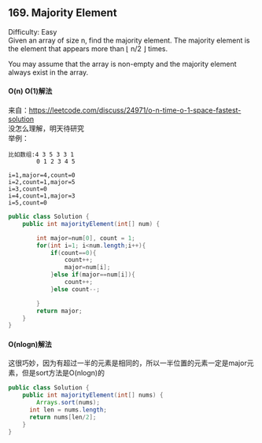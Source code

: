 ## 169. Majority Element
Difficulty: Easy  
Given an array of size n, find the majority element. The majority element is the element that appears more than ⌊ n/2 ⌋ times.

You may assume that the array is non-empty and the majority element always exist in the array.  

#### O(n) O(1)解法
来自：https://leetcode.com/discuss/24971/o-n-time-o-1-space-fastest-solution  
没怎么理解，明天待研究  
举例：
```
比如数组:4 3 5 3 3 1
        0 1 2 3 4 5

i=1,major=4,count=0
i=2,count=1,major=5
i=3,count=0
i=4,count=1,major=3
i=5,count=0
```
```java
public class Solution {
    public int majorityElement(int[] num) {

        int major=num[0], count = 1;
        for(int i=1; i<num.length;i++){
            if(count==0){
                count++;
                major=num[i];
            }else if(major==num[i]){
                count++;
            }else count--;

        }
        return major;
    }
}
```

#### O(nlogn)解法
这很巧妙，因为有超过一半的元素是相同的，所以一半位置的元素一定是major元素，但是sort方法是O(nlogn)的
```java
public class Solution {
    public int majorityElement(int[] nums) {
        Arrays.sort(nums);
      int len = nums.length;
      return nums[len/2];
    }
}
```